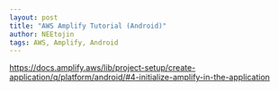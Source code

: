 ```yaml
---
layout: post
title: "AWS Amplify Tutorial (Android)"
author: NEEtojin
tags: AWS, Amplify, Android
---
```

https://docs.amplify.aws/lib/project-setup/create-application/q/platform/android/#4-initialize-amplify-in-the-application
